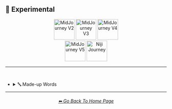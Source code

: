 <h2>🧪 Experimental</h2>

<div align="center">

[<img src="F://GitHubRepo/MidJourney-Styles-and-Keywords-Reference/Images/Repo_Parts/Buttons/Version_Buttons/button_version_V2_inactive_third.webp?raw=true" alt="MidJourney V2" height="64" />](F://GitHubRepo/MidJourney-Styles-and-Keywords-Reference/Pages/MJ_V2/Style_Pages/Sphere/Experimental.md)
[<img src="F://GitHubRepo/MidJourney-Styles-and-Keywords-Reference/Images/Repo_Parts/Buttons/Version_Buttons/button_version_V3_inactive_third.webp?raw=true" alt="MidJourney V3" height="64" />](F://GitHubRepo/MidJourney-Styles-and-Keywords-Reference/Pages/MJ_V3/Style_Pages/Just_The_Style/Experimental.md)
[<img src="F://GitHubRepo/MidJourney-Styles-and-Keywords-Reference/Images/Repo_Parts/Buttons/Version_Buttons/button_version_V4_inactive_third.webp?raw=true" alt="MidJourney V4" height="64" />](F://GitHubRepo/MidJourney-Styles-and-Keywords-Reference/Pages/MJ_V4/Style_Pages/Just_The_Style/Experimental.md)
<br>
[<img src="F://GitHubRepo/MidJourney-Styles-and-Keywords-Reference/Images/Repo_Parts/Buttons/Version_Buttons/button_version_V5_Alpha_active_half.webp?raw=true" alt="MidJourney V5" height="64" />](F://GitHubRepo/MidJourney-Styles-and-Keywords-Reference/Pages/MJ_V5/Style_Pages/Just_The_Style/Experimental.md)
[<img src="F://GitHubRepo/MidJourney-Styles-and-Keywords-Reference/Images/Repo_Parts/Buttons/Version_Buttons/button_version_niji_inactive_half.webp?raw=true" alt="Niji Journey" height="64" />](F://GitHubRepo/MidJourney-Styles-and-Keywords-Reference/Pages/Niji_Journey/Niji_V4/Style_Pages/Experimental.md)


</div>

<hr>
<br>


- <details><summary>🔤 Made-up Words</summary><p><div align="center">



  </div></p></details>


<hr><!--------------->
<div align="center">
<h6><a href="F://GitHubRepo/MidJourney-Styles-and-Keywords-Reference/README.md">⬅ Go Back To Home Page</a></h6>
</div>